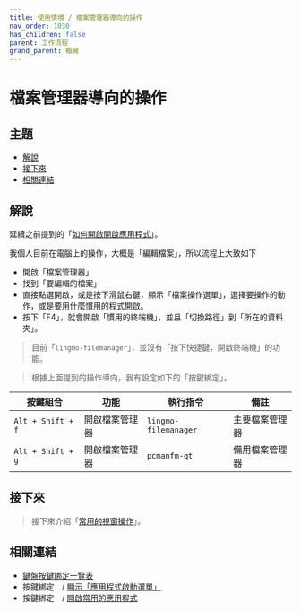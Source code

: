 ```yaml
---
title: 使用情境 / 檔案管理器導向的操作
nav_order: 1030
has_children: false
parent: 工作流程
grand_parent: 概覽
---
```



# 檔案管理器導向的操作




## 主題

* [解說](#解說)
* [接下來](#接下來)
* [相關連結](#相關連結)




## 解說

延續之前提到的「[如何開啟開啟應用程式](https://samwhelp.github.io/note-about-lingmo/read/guide/workflow/launch-application.html)」。


我個人目前在電腦上的操作，大概是「編輯檔案」，所以流程上大致如下

* 開啟「檔案管理器」
* 找到「要編輯的檔案」
* 直接點選開啟，或是按下滑鼠右鍵，顯示「檔案操作選單」，選擇要操作的動作，或是要用什麼慣用的程式開啟。
* 按下「F4」，就會開啟「慣用的終端機」，並且「切換路徑」到「所在的資料夾」。


> 目前「`lingmo-filemanager`」，並沒有「按下快捷鍵，開啟終端機」的功能。


> 根據上面提到的操作導向，我有設定如下的「按鍵綁定」。

| 按鍵組合          | 功能           | 執行指令                        | 備註            |
| ----------------- | -------------- | ------------------------------- | --------------- |
| `Alt + Shift + f` | 開啟檔案管理器 | `lingmo-filemanager`            | 主要檔案管理器  |
| `Alt + Shift + g` | 開啟檔案管理器 | `pcmanfm-qt`                    | 備用檔案管理器  |




## 接下來

> 接下來介紹「[常用的視窗操作](https://samwhelp.github.io/note-about-lingmo/read/guide/workflow/window-control.html)」。




## 相關連結

* [鍵盤按鍵綁定一覽表](https://samwhelp.github.io/note-about-lingmo/read/cheatsheet/keybind.html#開啟應用程式--常用的應用程式)
* 按鍵綁定　/ [顯示「應用程式啟動選單」](https://samwhelp.github.io/note-about-lingmo/read/config/keybind/system-menu.html#顯示應用程式啟動選單)
* 按鍵綁定　/ [開啟常用的應用程式](https://samwhelp.github.io/note-about-lingmo/read/config/keybind/application-launch-favorite.html)
